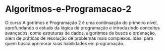 # Algoritmos-e-Programacao-2
 O curso Algoritmos e Programação 2 é uma continuação do primeiro nível, aprofundando o estudo da lógica de programação e introduzindo conceitos avançados, como estruturas de dados, algoritmos de busca e ordenação, além de práticas de resolução de problemas mais complexos. Ideal para quem busca aprimorar suas habilidades em programação.
